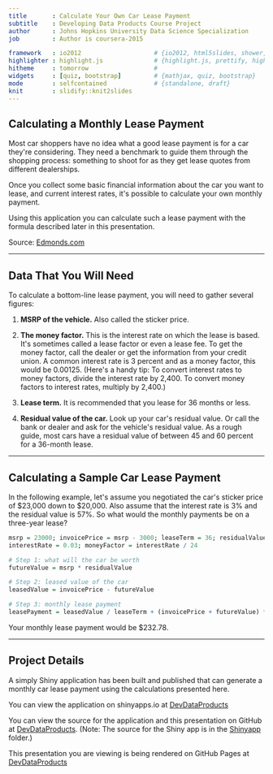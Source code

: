 ```yaml
---
title       : Calculate Your Own Car Lease Payment
subtitle    : Developing Data Products Course Project
author      : Johns Hopkins University Data Science Specialization
job         : Author is coursera-2015

framework   : io2012                    # {io2012, html5slides, shower, dzslides, ...}
highlighter : highlight.js              # {highlight.js, prettify, highlight}
hitheme     : tomorrow                  # 
widgets     : [quiz, bootstrap]         # {mathjax, quiz, bootstrap}
mode        : selfcontained             # {standalone, draft}
knit        : slidify::knit2slides
---
```


## Calculating a Monthly Lease Payment

Most car shoppers have no idea what a good lease payment is for a car they're considering. They need a benchmark to guide them through the shopping process: something to shoot for as they get lease quotes from different dealerships. 

Once you collect some basic financial information about the car you want to lease, and current interest rates, it's possible to calculate your own monthly payment.

Using this application you can calculate such a lease payment with the formula described later in this presentation. 

Source: [Edmonds.com](http://www.edmunds.com)

--- 

## Data That You Will Need

To calculate a bottom-line lease payment, you will need to gather several figures:

1. **MSRP of the vehicle.** Also called the sticker price. 

2. **The money factor.** This is the interest rate on which the lease is based. It's sometimes called a lease factor or even a lease fee. To get the money factor, call the dealer or get the information from your credit union. A common interest rate is 3 percent and as a money factor, this would be 0.00125. (Here's a handy tip: To convert interest rates to money factors, divide the interest rate by 2,400. To convert money factors to interest rates, multiply by 2,400.)

3. **Lease term.** It is recommended that you lease for 36 months or less.

4. **Residual value of the car.** Look up your car's residual value. Or call the bank or dealer and ask for the vehicle's residual value. As a rough guide, most cars have a residual value of between 45 and 60 percent for a 36-month lease. 


--- 

## Calculating a Sample Car Lease Payment

In the following example, let's assume you negotiated the car's sticker price of $23,000 down to $20,000. Also assume that the interest rate is 3% and the residual value is 57%. So what would the monthly payments be on a three-year lease?


```r
msrp = 23000; invoicePrice = msrp - 3000; leaseTerm = 36; residualValue = 0.57
interestRate = 0.03; moneyFactor = interestRate / 24

# Step 1: what will the car be worth
futureValue = msrp * residualValue

# Step 2: leased value of the car
leasedValue = invoicePrice - futureValue

# Step 3: monthly lease payment
leasePayment = leasedValue / leaseTerm + (invoicePrice + futureValue) * moneyFactor
```

Your monthly lease payment would be $232.78.

--- 

## Project Details

A simply Shiny application has been built and published that can generate a monthly car lease payment using the calculations presented here.

You can view the application on shinyapps.io at [DevDataProducts](https://coursera-2015.shinyapps.io/DevDataProducts)

You can view the source for the application and this presentation on GitHub at [DevDataProducts](https://github.com/coursera-2015/coursera-2015.github.io/tree/master/DevDataProducts).  (Note: The source for the Shiny app is in the [Shinyapp](https://github.com/coursera-2015/coursera-2015.github.io/tree/master/DevDataProducts/shinyapp) folder.)

This presentation you are viewing is being rendered on GitHub Pages at
[DevDataProducts](http://coursera-2015.github.io/DevDataProducts)

